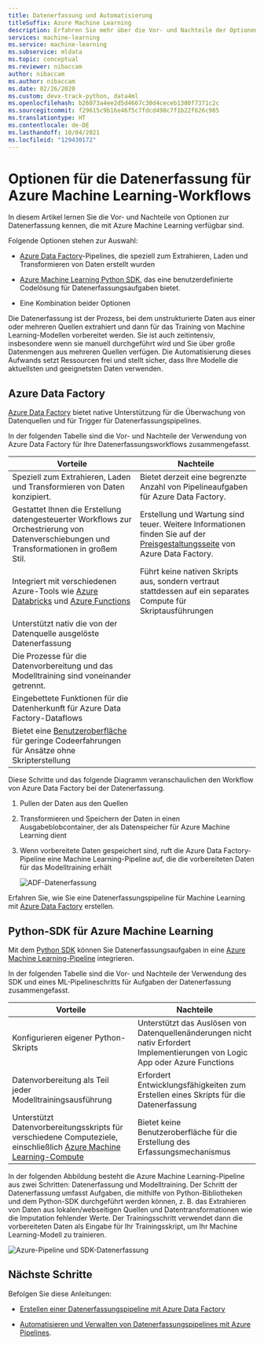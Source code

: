 ```yaml
---
title: Datenerfassung und Automatisierung
titleSuffix: Azure Machine Learning
description: Erfahren Sie mehr über die Vor- und Nachteile der Optionen zur Datenerfassung für das Training Ihrer Machine Learning-Modelle.
services: machine-learning
ms.service: machine-learning
ms.subservice: mldata
ms.topic: conceptual
ms.reviewer: nibaccam
author: nibaccam
ms.author: nibaccam
ms.date: 02/26/2020
ms.custom: devx-track-python, data4ml
ms.openlocfilehash: b26073a4ee2d5d4667c30d4ceceb1380f7371c2c
ms.sourcegitcommit: f29615c9b16e46f5c7fdcd498c7f1b22f626c985
ms.translationtype: HT
ms.contentlocale: de-DE
ms.lasthandoff: 10/04/2021
ms.locfileid: "129430172"
---
```

# <a name="data-ingestion-options-for-azure-machine-learning-workflows"></a>Optionen für die Datenerfassung für Azure Machine Learning-Workflows

In diesem Artikel lernen Sie die Vor- und Nachteile von Optionen zur Datenerfassung kennen, die mit Azure Machine Learning verfügbar sind. 

Folgende Optionen stehen zur Auswahl:
+ [Azure Data Factory](#azure-data-factory)-Pipelines, die speziell zum Extrahieren, Laden und Transformieren von Daten erstellt wurden

+ [Azure Machine Learning Python SDK](#azure-machine-learning-python-sdk), das eine benutzerdefinierte Codelösung für Datenerfassungsaufgaben bietet.

+ Eine Kombination beider Optionen

Die Datenerfassung ist der Prozess, bei dem unstrukturierte Daten aus einer oder mehreren Quellen extrahiert und dann für das Training von Machine Learning-Modellen vorbereitet werden. Sie ist auch zeitintensiv, insbesondere wenn sie manuell durchgeführt wird und Sie über große Datenmengen aus mehreren Quellen verfügen. Die Automatisierung dieses Aufwands setzt Ressourcen frei und stellt sicher, dass Ihre Modelle die aktuellsten und geeignetsten Daten verwenden.

## <a name="azure-data-factory"></a>Azure Data Factory

[Azure Data Factory](../data-factory/introduction.md) bietet native Unterstützung für die Überwachung von Datenquellen und für Trigger für Datenerfassungspipelines.  

In der folgenden Tabelle sind die Vor- und Nachteile der Verwendung von Azure Data Factory für Ihre Datenerfassungsworkflows zusammengefasst.

|Vorteile|Nachteile
---|---
Speziell zum Extrahieren, Laden und Transformieren von Daten konzipiert.|Bietet derzeit eine begrenzte Anzahl von Pipelineaufgaben für Azure Data Factory. 
Gestattet Ihnen die Erstellung datengesteuerter Workflows zur Orchestrierung von Datenverschiebungen und Transformationen in großem Stil.|Erstellung und Wartung sind teuer. Weitere Informationen finden Sie auf der [Preisgestaltungsseite](https://azure.microsoft.com/pricing/details/data-factory/data-pipeline/) von Azure Data Factory.
Integriert mit verschiedenen Azure-Tools wie [Azure Databricks](../data-factory/transform-data-using-databricks-notebook.md) und [Azure Functions](../data-factory/control-flow-azure-function-activity.md) | Führt keine nativen Skripts aus, sondern vertraut stattdessen auf ein separates Compute für Skriptausführungen 
Unterstützt nativ die von der Datenquelle ausgelöste Datenerfassung| 
Die Prozesse für die Datenvorbereitung und das Modelltraining sind voneinander getrennt.|
Eingebettete Funktionen für die Datenherkunft für Azure Data Factory-Dataflows|
Bietet eine [Benutzeroberfläche](../data-factory/quickstart-create-data-factory-portal.md) für geringe Codeerfahrungen für Ansätze ohne Skripterstellung |

Diese Schritte und das folgende Diagramm veranschaulichen den Workflow von Azure Data Factory bei der Datenerfassung.

1. Pullen der Daten aus den Quellen
1. Transformieren und Speichern der Daten in einen Ausgabeblobcontainer, der als Datenspeicher für Azure Machine Learning dient
1. Wenn vorbereitete Daten gespeichert sind, ruft die Azure Data Factory-Pipeline eine Machine Learning-Pipeline auf, die die vorbereiteten Daten für das Modelltraining erhält


    ![ADF-Datenerfassung](media/concept-data-ingestion/data-ingest-option-one.svg)
    
Erfahren Sie, wie Sie eine Datenerfassungspipeline für Machine Learning mit [Azure Data Factory](how-to-data-ingest-adf.md) erstellen.

## <a name="azure-machine-learning-python-sdk"></a>Python-SDK für Azure Machine Learning 

Mit dem [Python SDK](/python/api/overview/azure/ml) können Sie Datenerfassungsaufgaben in eine [Azure Machine Learning-Pipeline](./how-to-create-machine-learning-pipelines.md) integrieren.

In der folgenden Tabelle sind die Vor- und Nachteile der Verwendung des SDK und eines ML-Pipelineschritts für Aufgaben der Datenerfassung zusammengefasst.

Vorteile| Nachteile
---|---
Konfigurieren eigener Python-Skripts | Unterstützt das Auslösen von Datenquellenänderungen nicht nativ Erfordert Implementierungen von Logic App oder Azure Functions
Datenvorbereitung als Teil jeder Modelltrainingsausführung|Erfordert Entwicklungsfähigkeiten zum Erstellen eines Skripts für die Datenerfassung
Unterstützt Datenvorbereitungsskripts für verschiedene Computeziele, einschließlich [Azure Machine Learning-Compute](concept-compute-target.md#azure-machine-learning-compute-managed) |Bietet keine Benutzeroberfläche für die Erstellung des Erfassungsmechanismus

In der folgenden Abbildung besteht die Azure Machine Learning-Pipeline aus zwei Schritten: Datenerfassung und Modelltraining. Der Schritt der Datenerfassung umfasst Aufgaben, die mithilfe von Python-Bibliotheken und dem Python-SDK durchgeführt werden können, z. B. das Extrahieren von Daten aus lokalen/webseitigen Quellen und Datentransformationen wie die Imputation fehlender Werte. Der Trainingsschritt verwendet dann die vorbereiteten Daten als Eingabe für Ihr Trainingsskript, um Ihr Machine Learning-Modell zu trainieren. 

![Azure-Pipeline und SDK-Datenerfassung](media/concept-data-ingestion/data-ingest-option-two.png)

## <a name="next-steps"></a>Nächste Schritte

Befolgen Sie diese Anleitungen:
* [Erstellen einer Datenerfassungspipeline mit Azure Data Factory](how-to-data-ingest-adf.md)

* [Automatisieren und Verwalten von Datenerfassungspipelines mit Azure Pipelines](how-to-cicd-data-ingestion.md).